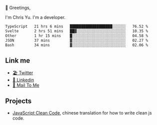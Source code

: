 👋 Greetings, 

I'm Chris Yu. I'm a developer. 


<!--START_SECTION:waka-->

```txt
TypeScript   21 hrs 6 mins   ███████████████████░░░░░░   76.52 %
Svelte       2 hrs 51 mins   ██▓░░░░░░░░░░░░░░░░░░░░░░   10.35 %
Other        1 hr 15 mins    █░░░░░░░░░░░░░░░░░░░░░░░░   04.58 %
JSON         37 mins         ▓░░░░░░░░░░░░░░░░░░░░░░░░   02.27 %
Bash         34 mins         ▓░░░░░░░░░░░░░░░░░░░░░░░░   02.06 %
```

<!--END_SECTION:waka-->

## Link me

- [🏖️ Twitter](https://twitter.com/yuetong3yu)
- [🧳 Linkedin](https://www.linkedin.com/in/yuetong3yu)
- [📧 Mail To Me](mailto:yuetong3yu@gmail.com)


## Projects 

- [JavaScript Clean Code](https://js-clean-code-cn.vercel.app/), chinese translation for how to write clean js code.
